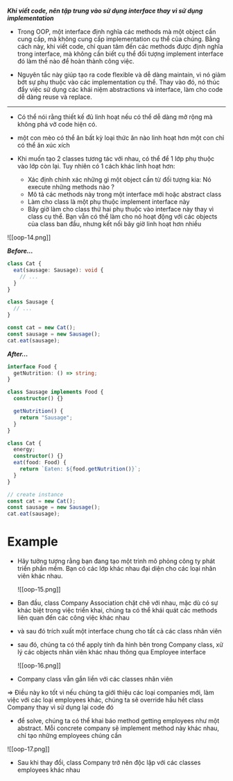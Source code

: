 
***Khi viết code, nên tập trung vào sử dụng interface thay vì sử dụng implementation***

- Trong OOP, một interface định nghĩa các methods mà một object cần cung cấp, mà không cung cấp implementation cụ thể của chúng. Bằng cách này, khi viết code, chỉ quan tâm đến các methods được định nghĩa trong interface, mà không cần biết cụ thể đối tượng implement interface đó làm thế nào để hoàn thành công việc.

- Nguyên tắc này giúp tạo ra code flexible và dễ dàng maintain, vì nó giảm bớt sự phụ thuộc vào các implementation cụ thể. Thay vào đó, nó thúc đẩy việc sử dụng các khái niệm abstractions và interface, làm cho code dễ dàng reuse và replace.

---

- Có thể nói rằng thiết kế đủ linh hoạt nếu có thể dễ dàng mở rộng mà không phá vỡ code hiện có.

- một con mèo có thể ăn bất kỳ loại thức ăn nào linh hoạt hơn một con chỉ có thể ăn xúc xích

- Khi muốn tạo 2 classes tương tác với nhau, có thể để 1 lớp phụ thuộc vào lớp còn lại. Tuy nhiên có 1 cách khác linh hoạt hơn:

	+ Xác định chính xác những gì một object cần từ đối tượng kia: Nó execute những methods nào ?
	+ Mô tả các methods này trong một interface mới hoặc abstract class
	+ Làm cho class là một phụ thuộc implement interface này
	+ Bây giờ làm cho class thứ hai phụ thuộc vào interface này thay vì class cụ thể. Bạn vẫn có thể làm cho nó hoạt động với các objects của class ban đầu, nhưng kết nối bây giờ linh hoạt hơn nhiều
	

![[oop-14.png]]


***Before...***
```ts
class Cat {
  eat(sausage: Sausage): void {
    // ...
  }
}

class Sausage {
  // ...
}

const cat = new Cat();
const sausage = new Sausage();
cat.eat(sausage);

```
	

***After...***

```ts
interface Food {
  getNutrition: () => string;
}

class Sausage implements Food {
  constructor() {}

  getNutrition() {
    return "Sausage";
  }
}

class Cat {
  energy;
  constructor() {}
  eat(food: Food) {
    return `Eaten: ${food.getNutrition()}`;
  }
}

// create instance
const cat = new Cat();
const sausage = new Sausage();
cat.eat(sausage);

```

	
# Example

- Hãy tưởng tượng rằng bạn đang tạo một trình mô phỏng công ty phát triển phần mềm. Bạn có các lớp khác nhau đại diện cho các loại nhân viên khác nhau.

	![[oop-15.png]]
	

- Ban đầu, class Company Association chặt chẽ với nhau, mặc dù có sự khác biệt trong việc triển khai, chúng ta có thể khái quát các methods liên quan đến các công việc khác nhau

- và sau đó trích xuất một interface chung cho tất cả các class nhân viên

- sau đó, chúng ta có thể apply tính đa hình bên trong Company class, xử lý các objects nhân viên khác nhau thông qua Employee interface
	
	![[oop-16.png]]
	
	
- Company class vẫn gắn liền với các classes nhân viên

=> Điều này ko tốt vì nếu chúng ta giới thiệu các loại companies mới, làm việc với các loại employees khác, chúng ta sẽ override hầu hết class Company thay vì sử dụng lại code đó

- để solve, chúng ta có thể khai báo method getting employees như một abstract. Mỗi concrete company sẽ implement method này khác nhau, chỉ tạo những employees chúng cần

![[oop-17.png]]
	

- Sau khi thay đổi, class Company trở nên độc lập với các classes employees khác nhau




	
	

